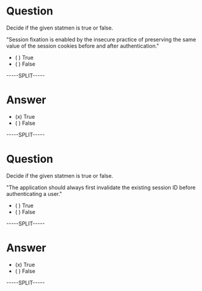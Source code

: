 # Question

Decide if the given statmen is true or false.

"Session fixation is enabled by the insecure practice of preserving the same value of the session cookies before and after authentication."

* ( ) True
* ( ) False

-----SPLIT-----

# Answer

* (x) True
* ( ) False

-----SPLIT-----

# Question

Decide if the given statmen is true or false.

"The application should always first invalidate the existing session ID before authenticating a user."

* ( ) True
* ( ) False

-----SPLIT-----

# Answer

* (x) True
* ( ) False

-----SPLIT-----
